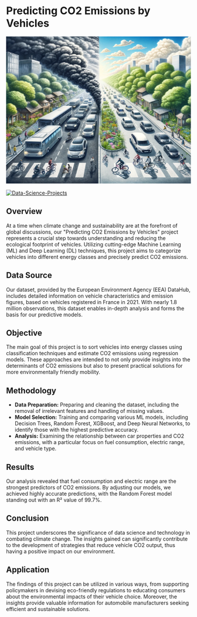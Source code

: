 # Predicting CO2 Emissions by Vehicles

<img src="co2_emissions.png" alt="Alt-Text" width="100%" height="400px" />

[![Data-Science-Projects](https://img.shields.io/badge/Data_Science_Projects-GitHub_Page-%2300BFFF.svg)](https://jenst1234.github.io)

## Overview

At a time when climate change and sustainability are at the forefront of global discussions, our "Predicting CO2 Emissions by Vehicles" project represents a crucial step towards understanding and reducing the ecological footprint of vehicles. Utilizing cutting-edge Machine Learning (ML) and Deep Learning (DL) techniques, this project aims to categorize vehicles into different energy classes and precisely predict CO2 emissions.

## Data Source

Our dataset, provided by the European Environment Agency (EEA) DataHub, includes detailed information on vehicle characteristics and emission figures, based on vehicles registered in France in 2021. With nearly 1.8 million observations, this dataset enables in-depth analysis and forms the basis for our predictive models.

## Objective

The main goal of this project is to sort vehicles into energy classes using classification techniques and estimate CO2 emissions using regression models. These approaches are intended to not only provide insights into the determinants of CO2 emissions but also to present practical solutions for more environmentally friendly mobility.

## Methodology

- **Data Preparation:** Preparing and cleaning the dataset, including the removal of irrelevant features and handling of missing values.
- **Model Selection:** Training and comparing various ML models, including Decision Trees, Random Forest, XGBoost, and Deep Neural Networks, to identify those with the highest predictive accuracy.
- **Analysis:** Examining the relationship between car properties and CO2 emissions, with a particular focus on fuel consumption, electric range, and vehicle type.

## Results

Our analysis revealed that fuel consumption and electric range are the strongest predictors of CO2 emissions. By adjusting our models, we achieved highly accurate predictions, with the Random Forest model standing out with an R² value of 99.7%.

## Conclusion

This project underscores the significance of data science and technology in combating climate change. The insights gained can significantly contribute to the development of strategies that reduce vehicle CO2 output, thus having a positive impact on our environment.

## Application

The findings of this project can be utilized in various ways, from supporting policymakers in devising eco-friendly regulations to educating consumers about the environmental impacts of their vehicle choice. Moreover, the insights provide valuable information for automobile manufacturers seeking efficient and sustainable solutions.
